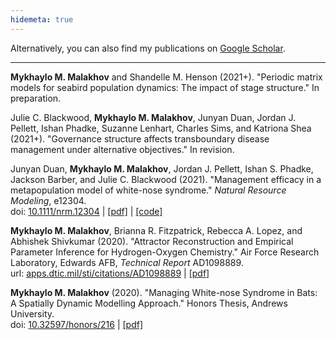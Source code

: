 ```yaml
---
hidemeta: true
---
```


Alternatively, you can also find my publications on [Google Scholar](https://scholar.google.com/citations?user=e5Q7sMQAAAAJ&hl).

---

**Mykhaylo M. Malakhov** and Shandelle M. Henson (2021+). "Periodic matrix models for seabird population dynamics: The impact of stage structure." In preparation.

Julie C. Blackwood, **Mykhaylo M. Malakhov**, Junyan Duan, Jordan J. Pellett, Ishan Phadke, Suzanne Lenhart, Charles Sims, and Katriona Shea (2021+). "Governance structure affects transboundary disease management under alternative objectives." In revision.

Junyan Duan, **Mykhaylo M. Malakhov**, Jordan J. Pellett, Ishan S. Phadke, Jackson Barber, and Julie C. Blackwood (2021). "Management efficacy in a metapopulation model of white-nose syndrome." *Natural Resource Modeling*, e12304.  
doi: [10.1111/nrm.12304](https://doi.org/10.1111/nrm.12304) | [[pdf]](https://onlinelibrary.wiley.com/doi/epdf/10.1111/nrm.12304) | [[code]](https://github.com/MykMal/wns-management)

**Mykhaylo M. Malakhov**, Brianna R. Fitzpatrick, Rebecca A. Lopez, and Abhishek Shivkumar (2020). "Attractor Reconstruction and Empirical Parameter Inference for Hydrogen-Oxygen Chemistry." Air Force Research Laboratory, Edwards AFB, *Technical Report* AD1098889.  
url: [apps.dtic.mil/sti/citations/AD1098889](https://apps.dtic.mil/sti/citations/AD1098889) | [[pdf]](https://apps.dtic.mil/sti/pdfs/AD1098889.pdf)

**Mykhaylo M. Malakhov** (2020). "Managing White-nose Syndrome in Bats: A Spatially Dynamic Modelling Approach." Honors Thesis, Andrews University.  
doi: [10.32597/honors/216](https://dx.doi.org/10.32597/honors/216) | [[pdf]](https://digitalcommons.andrews.edu/cgi/viewcontent.cgi?article=1217&context=honors)
